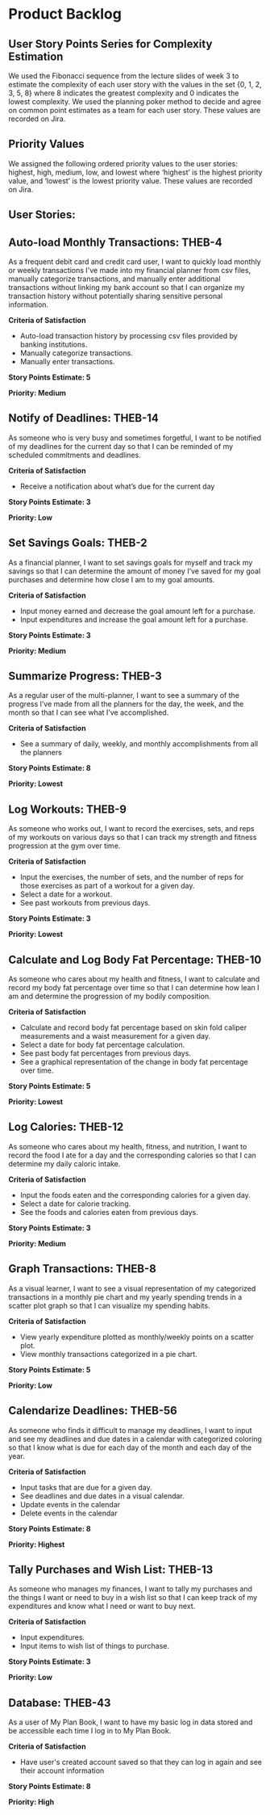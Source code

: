 # Product Backlog

## User Story Points Series for Complexity Estimation
We used the Fibonacci sequence from the lecture slides of week 3 to estimate the complexity of each user story with the values in the set {0, 1, 2, 3, 5, 8} where 8 indicates the greatest complexity and 0 indicates the lowest complexity. We used the planning poker method to decide and agree on common point estimates as a team for each user story. These values are recorded on Jira.

## Priority Values
We assigned the following ordered priority values to the user stories: highest, high, medium, low, and lowest where ‘highest’ is the highest priority value, and ‘lowest’ is the lowest priority value. These values are recorded on Jira.

## User Stories:

## Auto-load Monthly Transactions: THEB-4
As a frequent debit card and credit card user, I want to quickly load monthly or weekly transactions I've made into my financial planner from csv files, manually categorize transactions, and manually enter additional transactions without linking my bank account so that I can organize my transaction history without potentially sharing sensitive personal information.

**Criteria of Satisfaction**
- Auto-load transaction history by processing csv files provided by banking institutions.
- Manually categorize transactions.
- Manually enter transactions.

**Story Points Estimate: 5**

**Priority: Medium**

## Notify of Deadlines: THEB-14
As someone who is very busy and sometimes forgetful, I want to be notified of my deadlines for the current day so that I can be reminded of my scheduled commitments and deadlines.

**Criteria of Satisfaction**
- Receive a notification about what’s due for the current day

**Story Points Estimate: 3**

**Priority: Low**

## Set Savings Goals: THEB-2
As a financial planner, I want to set savings goals for myself and track my savings so that I can determine the amount of money I’ve saved for my goal purchases and determine how close I am to my goal amounts.

**Criteria of Satisfaction**
- Input money earned and decrease the goal amount left for a purchase.
- Input expenditures and increase the goal amount left for a purchase.

**Story Points Estimate: 3**

**Priority: Medium**

## Summarize Progress: THEB-3
As a regular user of the multi-planner, I want to see a summary of the progress I’ve made from all the planners for the day, the week, and the month so that I can see what I’ve accomplished.

**Criteria of Satisfaction**
- See a summary of daily, weekly, and monthly accomplishments from all the planners

**Story Points Estimate: 8**

**Priority: Lowest**

## Log Workouts: THEB-9
As someone who works out, I want to record the exercises, sets, and reps of my workouts on various days so that I can track my strength and fitness progression at the gym over time.

**Criteria of Satisfaction**
- Input the exercises, the number of sets, and the number of reps for those exercises as part of a workout for a given day.
- Select a date for a workout.
- See past workouts from previous days. 

**Story Points Estimate: 3**

**Priority: Lowest**

## Calculate and Log Body Fat Percentage: THEB-10
As someone who cares about my health and fitness, I want to calculate and record my body fat percentage over time so that I can determine how lean I am and determine the progression of my bodily composition.

**Criteria of Satisfaction**
- Calculate and record body fat percentage based on skin fold caliper measurements and a waist measurement for a given day.
- Select a date for body fat percentage calculation.
- See past body fat percentages from previous days.
- See a graphical representation of the change in body fat percentage over time.

**Story Points Estimate: 5**

**Priority: Lowest**

## Log Calories: THEB-12
As someone who cares about my health, fitness, and nutrition, I want to record the food I ate for a day and the corresponding calories so that I can determine my daily caloric intake.

**Criteria of Satisfaction**
- Input the foods eaten and the corresponding calories for a given day.
- Select a date for calorie tracking.
- See the foods and calories eaten from previous days.

**Story Points Estimate: 3**

**Priority: Medium**

## Graph Transactions: THEB-8
As a visual learner, I want to see a visual representation of my categorized transactions in a monthly pie chart and my yearly spending trends in a scatter plot graph so that I can visualize my spending habits.

**Criteria of Satisfaction**
- View yearly expenditure plotted as monthly/weekly points on a scatter plot.
- View monthly transactions categorized in a pie chart.

**Story Points Estimate: 5**

**Priority: Low**

## Calendarize Deadlines: THEB-56
As someone who finds it difficult to manage my deadlines, I want to input and see my deadlines and due dates in a calendar with categorized coloring so that I know what is due for each day of the month and each day of the year.

**Criteria of Satisfaction**
- Input tasks that are due for a given day.
- See deadlines and due dates in a visual calendar.
- Update events in the calendar
- Delete events in the calendar

**Story Points Estimate: 8**

**Priority: Highest**

## Tally Purchases and Wish List: THEB-13
As someone who manages my finances, I want to tally my purchases and the things I want or need to buy in a wish list so that I can keep track of my expenditures and know what I need or want to buy next.

**Criteria of Satisfaction**
- Input expenditures.
- Input items to wish list of things to purchase.

**Story Points Estimate: 3**

**Priority: Low**

## Database: THEB-43
As a user of My Plan Book, I want to have my basic log in data stored and be accessible each time I log in to My Plan Book.

**Criteria of Satisfaction**
- Have user's created account saved so that they can log in again and see their account information

**Story Points Estimate: 8**

**Priority: High**